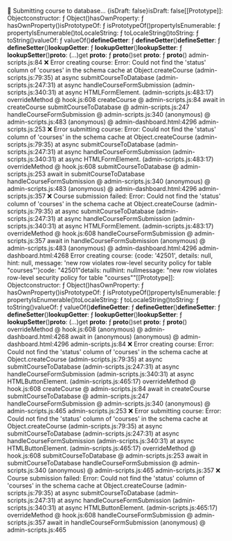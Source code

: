 🚀 Submitting course to database... {isDraft: false}isDraft: false[[Prototype]]: Objectconstructor: ƒ Object()hasOwnProperty: ƒ hasOwnProperty()isPrototypeOf: ƒ isPrototypeOf()propertyIsEnumerable: ƒ propertyIsEnumerable()toLocaleString: ƒ toLocaleString()toString: ƒ toString()valueOf: ƒ valueOf()__defineGetter__: ƒ __defineGetter__()__defineSetter__: ƒ __defineSetter__()__lookupGetter__: ƒ __lookupGetter__()__lookupSetter__: ƒ __lookupSetter__()__proto__: (...)get __proto__: ƒ __proto__()set __proto__: ƒ __proto__()
admin-scripts.js:84 ❌ Error creating course: Error: Could not find the 'status' column of 'courses' in the schema cache
    at Object.createCourse (admin-scripts.js:79:35)
    at async submitCourseToDatabase (admin-scripts.js:247:31)
    at async handleCourseFormSubmission (admin-scripts.js:340:31)
    at async HTMLFormElement.<anonymous> (admin-scripts.js:483:17)
overrideMethod @ hook.js:608
createCourse @ admin-scripts.js:84
await in createCourse
submitCourseToDatabase @ admin-scripts.js:247
handleCourseFormSubmission @ admin-scripts.js:340
(anonymous) @ admin-scripts.js:483
(anonymous) @ admin-dashboard.html:4296
admin-scripts.js:253 ❌ Error submitting course: Error: Could not find the 'status' column of 'courses' in the schema cache
    at Object.createCourse (admin-scripts.js:79:35)
    at async submitCourseToDatabase (admin-scripts.js:247:31)
    at async handleCourseFormSubmission (admin-scripts.js:340:31)
    at async HTMLFormElement.<anonymous> (admin-scripts.js:483:17)
overrideMethod @ hook.js:608
submitCourseToDatabase @ admin-scripts.js:253
await in submitCourseToDatabase
handleCourseFormSubmission @ admin-scripts.js:340
(anonymous) @ admin-scripts.js:483
(anonymous) @ admin-dashboard.html:4296
admin-scripts.js:357 ❌ Course submission failed: Error: Could not find the 'status' column of 'courses' in the schema cache
    at Object.createCourse (admin-scripts.js:79:35)
    at async submitCourseToDatabase (admin-scripts.js:247:31)
    at async handleCourseFormSubmission (admin-scripts.js:340:31)
    at async HTMLFormElement.<anonymous> (admin-scripts.js:483:17)
overrideMethod @ hook.js:608
handleCourseFormSubmission @ admin-scripts.js:357
await in handleCourseFormSubmission
(anonymous) @ admin-scripts.js:483
(anonymous) @ admin-dashboard.html:4296
admin-dashboard.html:4268 Error creating course: {code: '42501', details: null, hint: null, message: 'new row violates row-level security policy for table "courses"'}code: "42501"details: nullhint: nullmessage: "new row violates row-level security policy for table \"courses\""[[Prototype]]: Objectconstructor: ƒ Object()hasOwnProperty: ƒ hasOwnProperty()isPrototypeOf: ƒ isPrototypeOf()propertyIsEnumerable: ƒ propertyIsEnumerable()toLocaleString: ƒ toLocaleString()toString: ƒ toString()valueOf: ƒ valueOf()__defineGetter__: ƒ __defineGetter__()__defineSetter__: ƒ __defineSetter__()__lookupGetter__: ƒ __lookupGetter__()__lookupSetter__: ƒ __lookupSetter__()__proto__: (...)get __proto__: ƒ __proto__()set __proto__: ƒ __proto__()
overrideMethod @ hook.js:608
(anonymous) @ admin-dashboard.html:4268
await in (anonymous)
(anonymous) @ admin-dashboard.html:4296
admin-scripts.js:84 ❌ Error creating course: Error: Could not find the 'status' column of 'courses' in the schema cache
    at Object.createCourse (admin-scripts.js:79:35)
    at async submitCourseToDatabase (admin-scripts.js:247:31)
    at async handleCourseFormSubmission (admin-scripts.js:340:31)
    at async HTMLButtonElement.<anonymous> (admin-scripts.js:465:17)
overrideMethod @ hook.js:608
createCourse @ admin-scripts.js:84
await in createCourse
submitCourseToDatabase @ admin-scripts.js:247
handleCourseFormSubmission @ admin-scripts.js:340
(anonymous) @ admin-scripts.js:465
admin-scripts.js:253 ❌ Error submitting course: Error: Could not find the 'status' column of 'courses' in the schema cache
    at Object.createCourse (admin-scripts.js:79:35)
    at async submitCourseToDatabase (admin-scripts.js:247:31)
    at async handleCourseFormSubmission (admin-scripts.js:340:31)
    at async HTMLButtonElement.<anonymous> (admin-scripts.js:465:17)
overrideMethod @ hook.js:608
submitCourseToDatabase @ admin-scripts.js:253
await in submitCourseToDatabase
handleCourseFormSubmission @ admin-scripts.js:340
(anonymous) @ admin-scripts.js:465
admin-scripts.js:357 ❌ Course submission failed: Error: Could not find the 'status' column of 'courses' in the schema cache
    at Object.createCourse (admin-scripts.js:79:35)
    at async submitCourseToDatabase (admin-scripts.js:247:31)
    at async handleCourseFormSubmission (admin-scripts.js:340:31)
    at async HTMLButtonElement.<anonymous> (admin-scripts.js:465:17)
overrideMethod @ hook.js:608
handleCourseFormSubmission @ admin-scripts.js:357
await in handleCourseFormSubmission
(anonymous) @ admin-scripts.js:465